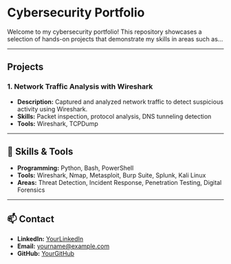 # Cybersecurity Portfolio

Welcome to my cybersecurity portfolio! This repository showcases a selection of hands-on projects that demonstrate my skills in areas such as...

---

## Projects

### 1. Network Traffic Analysis with Wireshark
- **Description:** Captured and analyzed network traffic to detect suspicious activity using Wireshark.
- **Skills:** Packet inspection, protocol analysis, DNS tunneling detection
- **Tools:** Wireshark, TCPDump



---

## 🧠 Skills & Tools

- **Programming:** Python, Bash, PowerShell
- **Tools:** Wireshark, Nmap, Metasploit, Burp Suite, Splunk, Kali Linux
- **Areas:** Threat Detection, Incident Response, Penetration Testing, Digital Forensics

---

## 📫 Contact

- **LinkedIn:** [YourLinkedIn](https://linkedin.com/in/yourprofile)
- **Email:** yourname@example.com
- **GitHub:** [YourGitHub](https://github.com/yourusername)
